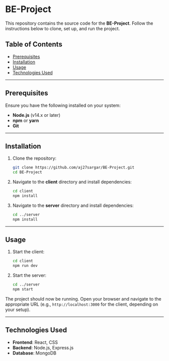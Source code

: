 

# BE-Project  

This repository contains the source code for the **BE-Project**. Follow the instructions below to clone, set up, and run the project.  

## Table of Contents  
- [Prerequisites](#prerequisites)  
- [Installation](#installation)  
- [Usage](#usage)  
- [Technologies Used](#technologies-used)  

---

## Prerequisites  
Ensure you have the following installed on your system:  
- **Node.js** (v14.x or later)  
- **npm** or **yarn**  
- **Git**  

---

## Installation  

1. Clone the repository:  
   ```bash  
   git clone https://github.com/aj27sargar/BE-Project.git  
   cd BE-Project  
   ```  

2. Navigate to the **client** directory and install dependencies:  
   ```bash  
   cd client  
   npm install  
   ```  

3. Navigate to the **server** directory and install dependencies:  
   ```bash  
   cd ../server  
   npm install  
   ```  

---

## Usage  

1. Start the client:  
   ```bash  
   cd client  
   npm run dev  
   ```  

2. Start the server:  
   ```bash  
   cd ../server  
   npm start  
   ```  

The project should now be running. Open your browser and navigate to the appropriate URL (e.g., `http://localhost:3000` for the client, depending on your setup).  

---

## Technologies Used  
- **Frontend**: React, CSS  
- **Backend**: Node.js, Express.js  
- **Database**: MongoDB  
